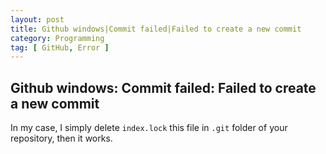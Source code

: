 ```yaml
---
layout: post
title: Github windows|Commit failed|Failed to create a new commit
category: Programming
tag: [ GitHub, Error ]
---
```


## Github windows: Commit failed: Failed to create a new commit

In my case, I simply delete `index.lock` this file in `.git` folder of your repository, then it works.